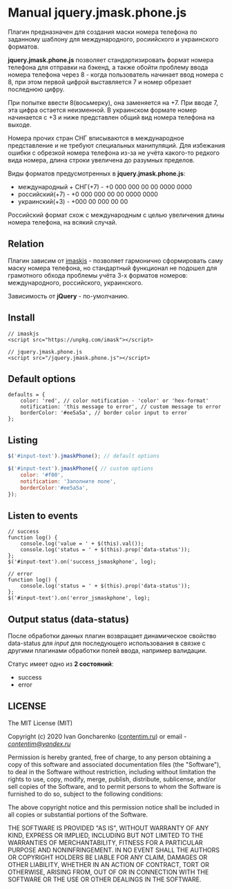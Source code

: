 # Manual jquery.jmask.phone.js
Плагин предназначен для создания маски номера телефона по заданному шаблону для международного, росиийского и украинского форматов.

**jquery.jmask.phone.js** позволяет стандартизировать формат номера телефона для отправки на бэкенд, а также обойти проблему ввода номера телефона через 8 - когда пользователь начинает ввод номера с 8, при этом первой цифрой выставляется 7 и номер обрезает последнюю цифру. 

При попытке ввести 8(восьмерку), она заменяется на +7. При вводе 7, эта цифра остается неизменной. 
В украинском формате номер начинается с +3 и ниже представлен общий вид номера телефона на выходе.

Номера прочих стран СНГ вписываются в международное представление и не требуют специальных манипуляций. Для избежания ошибки с обрезкой номера телефона из-за не учёта какого-то редкого вида номера, длина строки увеличена до разумных пределов.

Виды форматов предусмотренных в **jquery.jmask.phone.js**:
- международный + СНГ(+7) - +0 000 000 00 00 0000 0000
- российский(+7) - +0 000 000 00 00 0000 0000
- украинский(+3) - +000 00 000 00 00

Российский формат схож с международным с целью увеличения длины номера телефона, на всякий случай. 

## Relation
Плагин зависим от [imaskjs](https://imask.js.org/guide.html) - позволяет гармонично сформировать саму маску номера телефона, но стандартный функционал не подошел для грамотного обхода проблемы учёта 3-х форматов номеров: международного, российского, украинского.

Зависимость от **jQuery** - по-умолчанию.

## Install
```
// imaskjs
<script src="https://unpkg.com/imask"></script>

// jquery.jmask.phone.js
<script src="/jquery.jmask.phone.js"></script>
```

## Default options
```
defaults = {
    color: 'red', // color notification - 'color' or 'hex-format'
    notification: 'this message to error', // custom message to error
    borderColor: '#ee5a5a', // border color input to error
};
```

## Listing
```js
$('#input-text').jmaskPhone(); // default options

$('#input-text').jmaskPhone({ // custom options
    color: '#f00', 
    notification: 'Заполните поле',
    borderColor:'#ee5a5a', 
});
```

## Listen to events
```
// success
function log() {
    console.log('value = ' + $(this).val());
    console.log('status = ' + $(this).prop('data-status'));
};
$('#input-text').on('success_jsmaskphone', log);

// error
function log() {
    console.log('status = ' + $(this).prop('data-status'));
};
$('#input-text').on('error_jsmaskphone', log);
```

## Output status (data-status)
После обработки данных плагин возвращает динамическое свойство data-status для *input* для последующего использования в связке с другими плагинами обработки полей ввода, например валидации.

Статус имеет одно из **2 состояний**:
- success
- error

## LICENSE
The MIT License (MIT)

Copyright (c) 2020 Ivan Goncharenko ([contentim.ru](https://vk.com/contentim_ru)) or email - *contentim@yandex.ru*

Permission is hereby granted, free of charge, to any person obtaining a copy of this software and associated documentation files (the "Software"), to deal in the Software without restriction, including without limitation the rights to use, copy, modify, merge, publish, distribute, sublicense, and/or sell copies of the Software, and to permit persons to whom the Software is furnished to do so, subject to the following conditions:

The above copyright notice and this permission notice shall be included in all copies or substantial portions of the Software.

THE SOFTWARE IS PROVIDED "AS IS", WITHOUT WARRANTY OF ANY KIND, EXPRESS OR IMPLIED, INCLUDING BUT NOT LIMITED TO THE WARRANTIES OF MERCHANTABILITY, FITNESS FOR A PARTICULAR PURPOSE AND NONINFRINGEMENT. IN NO EVENT SHALL THE AUTHORS OR COPYRIGHT HOLDERS BE LIABLE FOR ANY CLAIM, DAMAGES OR OTHER LIABILITY, WHETHER IN AN ACTION OF CONTRACT, TORT OR OTHERWISE, ARISING FROM, OUT OF OR IN CONNECTION WITH THE SOFTWARE OR THE USE OR OTHER DEALINGS IN THE SOFTWARE.
